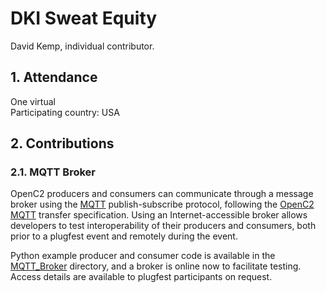 # DKI Sweat Equity
David Kemp, individual contributor.

## 1. Attendance
One virtual  
Participating country: USA

## 2. Contributions
### 2.1. MQTT Broker
OpenC2 producers and consumers can communicate through a message broker using the
[MQTT](https://docs.oasis-open.org/mqtt/mqtt/v5.0/mqtt-v5.0.html) publish-subscribe protocol,
following the [OpenC2 MQTT](https://docs.oasis-open.org/openc2/transf-mqtt/v1.0/transf-mqtt-v1.0.html)
transfer specification. Using an Internet-accessible broker allows developers to
test interoperability of their producers and consumers, both prior to a plugfest
event and remotely during the event.

Python example producer and consumer code is available in the [MQTT_Broker](MQTT_Broker)
directory, and a broker is online now to facilitate testing. Access details are available
to plugfest participants on request.

